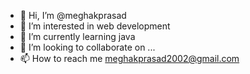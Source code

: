 - 👋 Hi, I’m @meghakprasad
- 👀 I’m interested in web development
- 🌱 I’m currently learning java
- 💞️ I’m looking to collaborate on ...
- 📫 How to reach me meghakprasad2002@gmail.com

<!---
meghakprasad/meghakprasad is a ✨ special ✨ repository because its `README.md` (this file) appears on your GitHub profile.
You can click the Preview link to take a look at your changes.
--->
